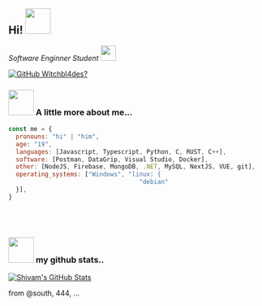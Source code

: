 <h2> Hi! <img src="https://media.giphy.com/media/mGcNjsfWAjY5AEZNw6/giphy.gif" width="50"></h2>
<p><em>Software Enginner Student <img src="https://media.giphy.com/media/fYSnHlufseco8Fh93Z/giphy.gif" width="30"></br> 
</em></p>

[![GitHub Witchbl4des?](https://img.shields.io/github/followers/apoolww?label=follow&style=social)]()


### <img src="https://media.giphy.com/media/VgCDAzcKvsR6OM0uWg/giphy.gif" width="50"> A little more about me...  

```javascript
const me = {
  pronouns: "hi" | "him",
  age: "19",
  languages: [Javascript, Typescript, Python, C, RUST, C++],
  software: [Postman, DataGrip, Visual Studio, Docker],
  other: [NodeJS, Firebase, MongoDB, .NET, MySQL, NextJS, VUE, git],
  operating_systems: ["Windows", "linux: {
                                    "debian"
  }],
}
```
<br/><br/>
### <img src="https://media.giphy.com/media/VgCDAzcKvsR6OM0uWg/giphy.gif" width="50"> my github stats..  
[![Shivam's GitHub Stats](https://github-readme-stats.vercel.app/api?username=apoolww&show_icons=true)](https://github.com/apoolww)

from @south, 444, ...
